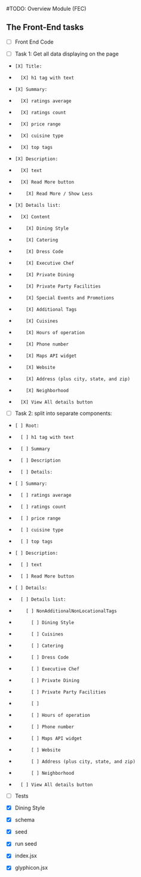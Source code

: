 #TODO: Overview Module (FEC)
## The Front-End tasks

* [ ] Front End Code

*   [ ] Task 1: Get all data displaying on the page

*     [X] Title:
*       [X] h1 tag with text

*     [X] Summary:
*       [X] ratings average
*       [X] ratings count
*       [X] price range
*       [X] cuisine type
*       [X] top tags

*     [X] Description:
*       [X] text
*       [X] Read More button
*         [X] Read More / Show Less

*     [X] Details list:
*       [X] Content
*         [X] Dining Style
*         [X] Catering
*         [X] Dress Code
*         [X] Executive Chef
*         [X] Private Dining
*         [X] Private Party Facilities
*         [X] Special Events and Promotions
*         [X] Additional Tags
*         [X] Cuisines
*         [X] Hours of operation
*         [X] Phone number
*         [X] Maps API widget
*         [X] Website
*         [X] Address (plus city, state, and zip)
*         [X] Neighborhood

*       [X] View All details button

*   [ ] Task 2: split into separate components:

*     [ ] Root:
*       [ ] h1 tag with text
*       [ ] Summary
*       [ ] Description
*       [ ] Details:


*     [ ] Summary:
*       [ ] ratings average
*       [ ] ratings count
*       [ ] price range
*       [ ] cuisine type
*       [ ] top tags

*     [ ] Description:
*       [ ] text
*       [ ] Read More button

*     [ ] Details:
*       [ ] Details list:
*         [ ] NonAdditionalNonLocationalTags
*           [ ] Dining Style
*           [ ] Cuisines
*           [ ] Catering
*           [ ] Dress Code
*           [ ] Executive Chef
*           [ ] Private Dining
*           [ ] Private Party Facilities
*           [ ]



*           [ ] Hours of operation
*           [ ] Phone number
*           [ ] Maps API widget
*           [ ] Website
*           [ ] Address (plus city, state, and zip)
*           [ ] Neighborhood
*       [ ] View All details button

* [ ] Tests

* [X] Dining Style
*   [X] schema
*   [X] seed
*   [X] run seed
*   [X] index.jsx
*   [X] glyphicon.jsx

